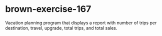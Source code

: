# brown-exercise-167
Vacation planning program that displays a report with number of trips per destination, travel, upgrade, total trips, and total sales.
